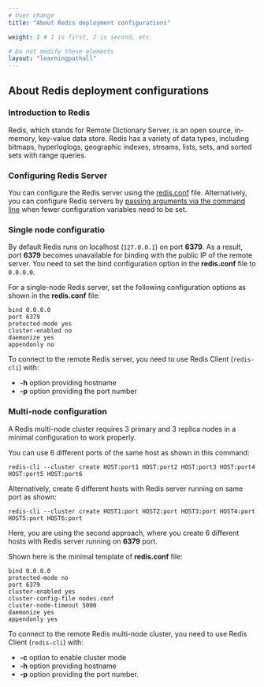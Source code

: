 ```yaml
---
# User change
title: "About Redis deployment configurations"

weight: 2 # 1 is first, 2 is second, etc.

# Do not modify these elements
layout: "learningpathall"
---
```


##  About Redis deployment configurations

###  Introduction to Redis
Redis, which stands for Remote Dictionary Server, is an open source, in-memory, key-value data store. Redis has a variety of data types, including bitmaps, hyperloglogs, geographic indexes, streams, lists, sets, and sorted sets with range queries.

### Configuring Redis Server
You can configure the Redis server using the [redis.conf](https://redis.io/docs/management/config-file/) file. Alternatively, you can configure Redis servers by [passing arguments via the command line](https://redis.io/docs/management/config/#passing-arguments-via-the-command-line) when fewer configuration variables need to be set.

### Single node configuratio
By default Redis runs on localhost (`127.0.0.1`) on port **6379**. As a result, port **6379** becomes unavailable for binding with the public IP of the remote server. You need to set the bind configuration option in the **redis.conf** file to `0.0.0.0`.

For a single-node Redis server, set the following configuration options as shown in the **redis.conf** file:
```console
bind 0.0.0.0
port 6379
protected-mode yes
cluster-enabled no
daemonize yes
appendonly no
```

To connect to the remote Redis server, you need to use Redis Client (`redis-cli`) with:
- **-h** option providing hostname
- **-p** option providing the port number  

### Multi-node configuration
A Redis multi-node cluster requires 3 primary and 3 replica nodes in a minimal configuration to work properly.  

You can use 6 different ports of the same host as shown in this command:
```console
redis-cli --cluster create HOST:port1 HOST:port2 HOST:port3 HOST:port4 HOST:port5 HOST:port6
```

Alternatively, create 6 different hosts with Redis server running on same port as shown:
```console
redis-cli --cluster create HOST1:port HOST2:port HOST3:port HOST4:port HOST5:port HOST6:port
```
Here, you are using the second approach, where you create 6 different hosts with Redis server running on **6379** port.

Shown here is the minimal template of **redis.conf** file:

```console
bind 0.0.0.0
protected-mode no
port 6379
cluster-enabled yes
cluster-config-file nodes.conf
cluster-node-timeout 5000
daemonize yes
appendonly yes
```

To connect to the remote Redis multi-node cluster, you need to use Redis Client (`redis-cli`) with:
- **-c** option to enable cluster mode
- **-h** option providing hostname
- **-p** option providing the port number.

